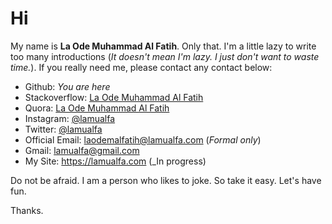 # Hi

My name is **La Ode Muhammad Al Fatih**. Only that. I'm a little lazy to write too many introductions (_It doesn't mean I'm lazy. I just don't want to waste time._). If you really need me, please contact any contact below:

- Github: _You are here_
- Stackoverflow: [La Ode Muhammad Al Fatih](https://stackoverflow.com/users/10861398/laode-muhammad-al-fatih)
- Quora: [La Ode Muhammad Al Fatih](https://id.quora.com/profile/La-Ode-Muhammad-Al-Fatih)
- Instagram: [@lamualfa](https://instagram.com/lamualfa)
- Twitter: [@lamualfa](https://twitter.com/lamualfa)
- Official Email: laodemalfatih@lamualfa.com (_Formal only_)
- Gmail: lamualfa@gmail.com
- My Site: https://lamualfa.com (_In progress)

Do not be afraid. I am a person who likes to joke. So take it easy. Let's have fun.

Thanks.
